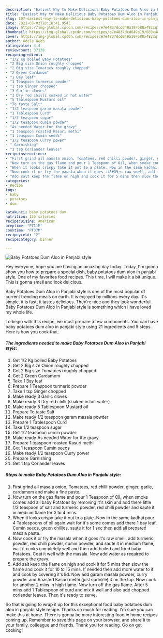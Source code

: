 ```yaml
---
description: "Easiest Way to Make Delicious Baby Potatoes Dum Aloo in Panjabi style"
title: "Easiest Way to Make Delicious Baby Potatoes Dum Aloo in Panjabi style"
slug: 107-easiest-way-to-make-delicious-baby-potatoes-dum-aloo-in-panjabi-style
date: 2021-08-03T20:18:41.054Z
image: https://img-global.cpcdn.com/recipes/e7e4837dcd049a19/680x482cq70/baby-potatoes-dum-aloo-in-panjabi-style-recipe-main-photo.jpg
thumbnail: https://img-global.cpcdn.com/recipes/e7e4837dcd049a19/680x482cq70/baby-potatoes-dum-aloo-in-panjabi-style-recipe-main-photo.jpg
cover: https://img-global.cpcdn.com/recipes/e7e4837dcd049a19/680x482cq70/baby-potatoes-dum-aloo-in-panjabi-style-recipe-main-photo.jpg
author: Adele Webb
ratingvalue: 4.4
reviewcount: 37138
recipeingredient:
- "1/2 Kg boiled Baby Potatoes"
- "2 Big size Onion roughly chopped"
- "2 Big size Tomatoes roughly chopped"
- "2 Green Cardamom"
- "1 Bay leaf"
- "1 Teaspoon turmeric powder"
- "1 tsp Ginger chopped"
- "3 Garlic cloves"
- "3 Dry red chilli soaked in hot water"
- "5 Tablespoon Mustard oil"
- "To taste Salt"
- "1/2 teaspoon garam masala powder"
- "1 Tablespoon Curd"
- "1/2 teaspoon sugar"
- "1/2 teaspoon cumin powder"
- "As needed Water for the gravy"
- "1 teaspoon roasted Kasuri methi"
- "1 teaspoon Cumin seeds"
- "1/2 teaspoon Curry power"
- " Garnishing"
- "1 tsp Coriander leaves"
recipeinstructions:
- "First grind all masala onion, Tomatoes, red chilli powder, ginger, garlic, cardamom and make a fine paste."
- "Now turn on the gas flame and pour 1 Teaspoon of Oil, when smoke comes add all baby Potatoes by removing it&#39;s skin and add there little 1/2 teaspoon of salt and turmeric powder, red chilli powder and saute it in medium flame for 3 to 4 mins."
- "When it looks crispy take it out to a plate. Now in the same kadhai pour 4 Tablespoons of oil again wait for it&#39;s some comes add there 1 bay leaf, Cumin seeds, green chillies, saute it for 1 sec then add all prepared masala paste."
- "Now cook it or fry the masala when it goes it&#39;s raw smell, add turmeric powder, red chilli powder, cumin powder, and saute it in medium flame, wait it cooks completely well and then add boiled and fried baby Potatoes. Coat it well with the masala. Now add water as required to prepare the gravy."
- "Add salt keep the flame on high and cook it for 5 mins then slow the flame and cook it for 10 to 15 mins. If needed then add more water to it and cook by covering it&#39;s lid. Now add garam masala powder, curry powder and Roasted Kasuri methi (just sprinkle) it on the top. Now cook for another 2 mins in high flame. Now turn off the gas flame. After 5 mins add 1 Tablespoon of curd and mix it well and also add chopped coriander leaves. Then it&#39;s ready to serve."
categories:
- Recipe
tags:
- baby
- potatoes
- dum

katakunci: baby potatoes dum 
nutrition: 155 calories
recipecuisine: American
preptime: "PT11M"
cooktime: "PT37M"
recipeyield: "2"
recipecategory: Dinner

---
```



![Baby Potatoes Dum Aloo in Panjabi style](https://img-global.cpcdn.com/recipes/e7e4837dcd049a19/680x482cq70/baby-potatoes-dum-aloo-in-panjabi-style-recipe-main-photo.jpg)

Hey everyone, hope you are having an amazing day today. Today, I'm gonna show you how to prepare a special dish, baby potatoes dum aloo in panjabi style. One of my favorites food recipes. This time, I will make it a bit unique. This is gonna smell and look delicious.

Baby Potatoes Dum Aloo in Panjabi style is one of the most popular of current trending meals on earth. It is enjoyed by millions every day. It's simple, it is fast, it tastes delicious. They're nice and they look wonderful. Baby Potatoes Dum Aloo in Panjabi style is something which I have loved my whole life.




To begin with this recipe, we must prepare a few components. You can have baby potatoes dum aloo in panjabi style using 21 ingredients and 5 steps. Here is how you cook that.

<!--inarticleads1-->

##### The ingredients needed to make Baby Potatoes Dum Aloo in Panjabi style:

1. Get 1/2 Kg boiled Baby Potatoes
1. Get 2 Big size Onion roughly chopped
1. Get 2 Big size Tomatoes roughly chopped
1. Get 2 Green Cardamom
1. Take 1 Bay leaf
1. Prepare 1 Teaspoon turmeric powder
1. Take 1 tsp Ginger chopped
1. Make ready 3 Garlic cloves
1. Make ready 3 Dry red chilli (soaked in hot water)
1. Make ready 5 Tablespoon Mustard oil
1. Prepare To taste Salt
1. Make ready 1/2 teaspoon garam masala powder
1. Prepare 1 Tablespoon Curd
1. Take 1/2 teaspoon sugar
1. Get 1/2 teaspoon cumin powder
1. Make ready As needed Water for the gravy
1. Prepare 1 teaspoon roasted Kasuri methi
1. Get 1 teaspoon Cumin seeds
1. Make ready 1/2 teaspoon Curry power
1. Prepare  Garnishing
1. Get 1 tsp Coriander leaves




<!--inarticleads2-->

##### Steps to make Baby Potatoes Dum Aloo in Panjabi style:

1. First grind all masala onion, Tomatoes, red chilli powder, ginger, garlic, cardamom and make a fine paste.
1. Now turn on the gas flame and pour 1 Teaspoon of Oil, when smoke comes add all baby Potatoes by removing it&#39;s skin and add there little 1/2 teaspoon of salt and turmeric powder, red chilli powder and saute it in medium flame for 3 to 4 mins.
1. When it looks crispy take it out to a plate. Now in the same kadhai pour 4 Tablespoons of oil again wait for it&#39;s some comes add there 1 bay leaf, Cumin seeds, green chillies, saute it for 1 sec then add all prepared masala paste.
1. Now cook it or fry the masala when it goes it&#39;s raw smell, add turmeric powder, red chilli powder, cumin powder, and saute it in medium flame, wait it cooks completely well and then add boiled and fried baby Potatoes. Coat it well with the masala. Now add water as required to prepare the gravy.
1. Add salt keep the flame on high and cook it for 5 mins then slow the flame and cook it for 10 to 15 mins. If needed then add more water to it and cook by covering it&#39;s lid. Now add garam masala powder, curry powder and Roasted Kasuri methi (just sprinkle) it on the top. Now cook for another 2 mins in high flame. Now turn off the gas flame. After 5 mins add 1 Tablespoon of curd and mix it well and also add chopped coriander leaves. Then it&#39;s ready to serve.




So that is going to wrap it up for this exceptional food baby potatoes dum aloo in panjabi style recipe. Thanks so much for reading. I'm sure you can make this at home. There is gonna be more interesting food in home recipes coming up. Remember to save this page on your browser, and share it to your family, colleague and friends. Thank you for reading. Go on get cooking!
